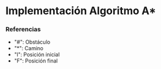 # Implementación Algoritmo A*
### Referencias
- "#": Obstáculo
- "*": Camino
- "I": Posición inicial
- "F": Posición final
